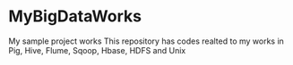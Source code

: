 # MyBigDataWorks
My sample project works 
This repository has codes realted to my works in Pig, Hive, Flume, Sqoop, Hbase, HDFS and Unix
